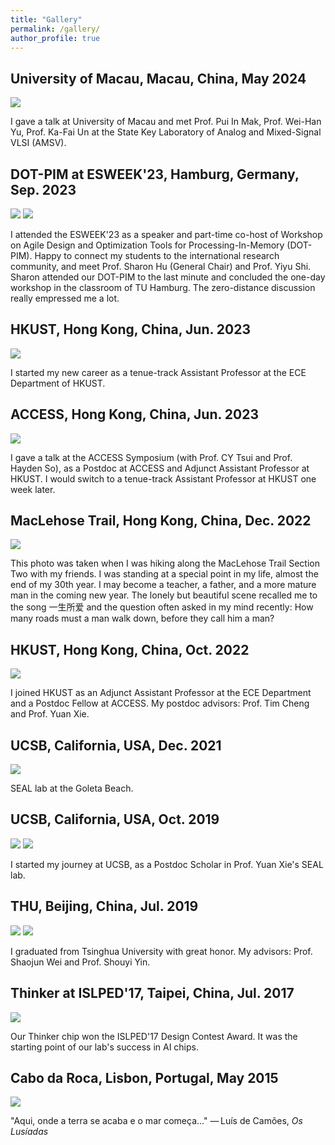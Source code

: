 ```yaml
---
title: "Gallery"
permalink: /gallery/
author_profile: true
---
```


## University of Macau, Macau, China, May 2024 

<img src="/images/2024_macau[1].jpg" />

I gave a talk at University of Macau and met Prof. Pui In Mak, Prof. Wei-Han Yu, Prof. Ka-Fai Un at the State Key Laboratory of Analog and Mixed-Signal VLSI (AMSV).

## DOT-PIM at ESWEEK'23, Hamburg, Germany, Sep. 2023

<img src="/images/2023_esweek[1].png" />

<img src="/images/2023_esweek_dotpim[1].jpg" />

I attended the ESWEEK'23 as a speaker and part-time co-host of Workshop on Agile Design and Optimization Tools for Processing-In-Memory (DOT-PIM). Happy to connect my students to the international research community, and meet Prof. Sharon Hu (General Chair) and Prof. Yiyu Shi. Sharon attended our DOT-PIM to the last minute and concluded the one-day workshop in the classroom of TU Hamburg. The zero-distance discussion really empressed me a lot. 

## HKUST, Hong Kong, China, Jun. 2023

<img src="/images/2023_hkust_onboard[1].jpg" />

I started my new career as a tenue-track Assistant Professor at the ECE Department of HKUST.

## ACCESS, Hong Kong, China, Jun. 2023

<img src="/images/2023_access_symposium[1].png" />

I gave a talk at the ACCESS Symposium (with Prof. CY Tsui and Prof. Hayden So), as a Postdoc at ACCESS and Adjunct Assistant Professor at HKUST. I would switch to a tenue-track Assistant Professor at HKUST one week later.

## MacLehose Trail, Hong Kong, China, Dec. 2022

<img src="/images/2022_一生所爱[1].jpg" />

This photo was taken when I was hiking along the MacLehose Trail Section Two with my friends. I was standing at a special point in my life, almost the end of my 30th year. I may become a teacher, a father, and a more mature man in the coming new year. The lonely but beautiful scene recalled me to the song 一生所爱 and the question often asked in my mind recently: How many roads must a man walk down, before they call him a man?

## HKUST, Hong Kong, China, Oct. 2022

<img src="/images/2022_hkust[1].jpg" />

I joined HKUST as an Adjunct Assistant Professor at the ECE Department and a Postdoc Fellow at ACCESS. My postdoc advisors: Prof. Tim Cheng and Prof. Yuan Xie.

## UCSB, California, USA, Dec. 2021

<img src="/images/2021_seal[1].jpg" />

SEAL lab at the Goleta Beach.

## UCSB, California, USA, Oct. 2019

<img src="/images/2019_ucsb[1].jpg" />

<img src="/images/2019_ucsb_danli[1].jpg" />

I started my journey at UCSB, as a Postdoc Scholar in Prof. Yuan Xie's SEAL lab.

## THU, Beijing, China, Jul. 2019

<img src="/images/2019_graduate_wei[1].jpg" />

<img src="/images/2019_graduate_yin[1].jpg" />

I graduated from Tsinghua University with great honor. My advisors: Prof. Shaojun Wei and Prof. Shouyi Yin.

## Thinker at ISLPED'17, Taipei, China, Jul. 2017

<img src="/images/2017_thinker[1].jpg" />

Our Thinker chip won the ISLPED'17 Design Contest Award. It was the starting point of our lab's success in AI chips.

## Cabo da Roca, Lisbon, Portugal, May 2015

<img src="/images/2015_cabodaroca[1].png" />

"Aqui, onde a terra se acaba e o mar começa..." — Luís de Camões, *Os Lusíadas*
